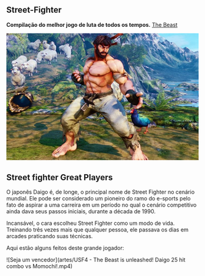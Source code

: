 ## Street-Fighter
**Compilação do melhor jogo de luta de todos os tempos.**
[The Beast](https://www.youtube.com/watch?v=JzS96auqau0&ab_channel=evo2kvids)
  

![Seja um vencedor](artes/ryu.jpg)

## **Street fighter Great Players**

O japonês Daigo é, de longe, o principal nome de Street Fighter no cenário mundial. Ele pode ser considerado um pioneiro do ramo do e-sports pelo fato de aspirar a uma carreira em um período no qual o cenário competitivo ainda dava seus passos iniciais, durante a década de 1990.

Incansável, o cara escolheu Street Fighter como um modo de vida. Treinando três vezes mais que qualquer pessoa, ele passava os dias em arcades praticando suas técnicas.

Aqui estão alguns feitos deste grande jogador: 

![Seja um vencedor](artes/USF4 - The Beast is unleashed! Daigo 25 hit combo vs Momochi!.mp4)
